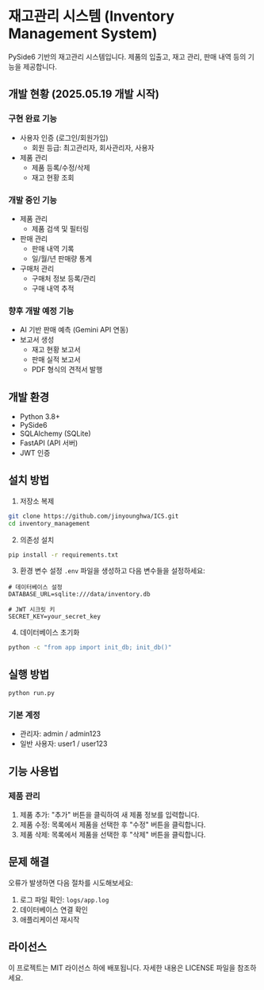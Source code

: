 # 재고관리 시스템 (Inventory Management System)

PySide6 기반의 재고관리 시스템입니다. 제품의 입출고, 재고 관리, 판매 내역 등의 기능을 제공합니다.

## 개발 현황 (2025.05.19 개발 시작)

### 구현 완료 기능
- 사용자 인증 (로그인/회원가입)
  - 회원 등급: 최고관리자, 회사관리자, 사용자
- 제품 관리
  - 제품 등록/수정/삭제
  - 재고 현황 조회

### 개발 중인 기능
- 제품 관리
  - 제품 검색 및 필터링
- 판매 관리
  - 판매 내역 기록
  - 일/월/년 판매량 통계
- 구매처 관리
  - 구매처 정보 등록/관리
  - 구매 내역 추적

### 향후 개발 예정 기능
- AI 기반 판매 예측 (Gemini API 연동)
- 보고서 생성
  - 재고 현황 보고서
  - 판매 실적 보고서
  - PDF 형식의 견적서 발행

## 개발 환경

- Python 3.8+
- PySide6
- SQLAlchemy (SQLite)
- FastAPI (API 서버)
- JWT 인증

## 설치 방법

1. 저장소 복제
```bash
git clone https://github.com/jinyounghwa/ICS.git
cd inventory_management
```

2. 의존성 설치
```bash
pip install -r requirements.txt
```

3. 환경 변수 설정
`.env` 파일을 생성하고 다음 변수들을 설정하세요:
```
# 데이터베이스 설정
DATABASE_URL=sqlite:///data/inventory.db

# JWT 시크릿 키
SECRET_KEY=your_secret_key

```

4. 데이터베이스 초기화
```bash
python -c "from app import init_db; init_db()"
```

## 실행 방법

```bash
python run.py
```

### 기본 계정
- 관리자: admin / admin123
- 일반 사용자: user1 / user123

## 기능 사용법

### 제품 관리
1. 제품 추가: "추가" 버튼을 클릭하여 새 제품 정보를 입력합니다.
2. 제품 수정: 목록에서 제품을 선택한 후 "수정" 버튼을 클릭합니다.
3. 제품 삭제: 목록에서 제품을 선택한 후 "삭제" 버튼을 클릭합니다.

## 문제 해결

오류가 발생하면 다음 절차를 시도해보세요:

1. 로그 파일 확인: `logs/app.log`
2. 데이터베이스 연결 확인
3. 애플리케이션 재시작

## 라이선스

이 프로젝트는 MIT 라이선스 하에 배포됩니다. 자세한 내용은 LICENSE 파일을 참조하세요.

